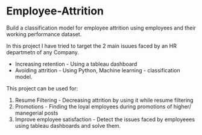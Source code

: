 # Employee-Attrition
Build a classification model for employee attrition using employees and their working performance dataset.

In this project I have tried to target the 2 main isuues faced by an HR departmetn of any Company.
  - Increasing retention - Using a tableau dashboard
  - Avoiding attrition - Using Python, Machine learning - classification model.

This project can be used for:
  1. Resume Filtering - Decreasing attrition by using it while resume filtering
  2. Promotions - Finding the loyal employees during promotions of higher/ manegerial posts
  3. Improve employee satisfaction - Detect the issues faced by employeees using tableau dashboards and solve them.
